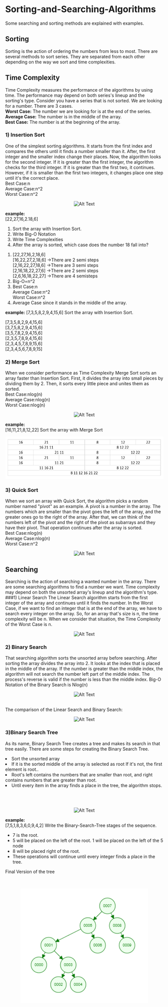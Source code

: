 # Sorting-and-Searching-Algorithms
Some searching and sorting methods are explained with examples.
<br>

## Sorting
Sorting is the action of ordering the numbers from less to most.
There are several methods to sort series. They are separated from each other
depending on the way we sort and time complexities.
<br>
## Time Complexity
Time Complexity measures the performance of the algorithms by using time. The performance
may depend on both series's lineup and the sorting's type.
Consider you have a series that is not sorted. We are looking for a number.
There are 3 cases.
<br>**Worst Case:** The number we are looking for is at the end of the series.
<br>**Average Case:** The number is in the middle of the array.
<br>**Best Case:** The number is at the beginning of the array.

### 1) Insertion Sort
One of the simplest sorting algorithms. It starts from the first index and
compares the others until it finds a number smaller than it. After, the first
integer and the smaller index change their places. Now, the algorithm looks for
the second integer. If it is greater than the first integer, the algorithm checks for the third integer.
If it is greater than the first two, it continues. However, if it is smaller than the first two integers,
it changes place one step until it's the correct place.
<br>Best Case:n
<br> Average Case:n^2
<br> Worst Case:n^2
<br><p align="center">![Alt Text](https://upload.wikimedia.org/wikipedia/commons/9/9c/Insertion-sort-example.gif) </p>
**example:**
<br>[22,27,16,2.18,6]
<ol>
  <li>Sort the array with Insertion Sort.</li>
  <li>Write Big-O Notation</li>
  <li>Write Time Complexities</li>
  <li>After the array is sorted, which case does the number 18 fall into?</li>
</ol>

<ol>
  <li>[22,27,16,2,18,6]
<br>[16,22,27,2,18,6] ->There are 2 semi steps
<br>[2,16,22,27,18,6] ->There are 3 semi steps
<br>[2,16,18,22,27,6] ->There are 2 semi steps
<br>[2,6,16,18,22,27] ->There are 4 semisteps</li>
  <li>Big-O=n^2</li>
  <li>Best Case:n
<br> Average Case:n^2
<br> Worst Case:n^2</li>
  <li>Average Case since it stands in the middle of the array.</li>
</ol>

**example:**
[7,3,5,8,2,9,4,15,6] Sort the array with Insertion Sort.

[7,3,5,8,2,9,4,15,6]
<br>[3,7,5,8,2,9,4,15,6]
<br>[3,5,7,8,2,9,4,15,6]
<br>[2,3,5,7,8,9,4,15,6]
<br>[2,3,4,5,7,8,9,15,6]
<br>[2,3,4,5,6,7,8,9,15]
### 2) Merge Sort
When we consider performance as Time Complexity Merge Sort sorts an array faster than
Insertion Sort. First, it divides the array into small pieces by dividing them by 2.
Then, it sorts every little piece and unites them as sorted.
<br>Best Case:nlog(n)
<br> Average Case:nlog(n)
<br> Worst Case:nlog(n)
<br><p align="center">![Alt Text]( https://upload.wikimedia.org/wikipedia/commons/c/cc/Merge-sort-example-300px.gif?20151222172210
) </p>
**example:**
<br> [16,11,21,8,12,22] Sort the array with Merge Sort
<br><p align="center">![Alt Text](merge-example.png) </p>

### 3) Quick Sort
When we sort an array with Quick Sort, the algorithm picks a random number named "pivot" as an example.
A pivot is a number in the array.
The numbers which are smaller than the pivot goes the left of the array, and the greater ones
go to the right of the array. After that, we can think of the numbers left of the pivot and the right of the pivot
as subarrays and they have their pivot. That operation continues after the array is sorted.
<br>Best Case:nlog(n)
<br> Average Case:nlog(n)
<br> Worst Case:n^2
<br><p align="center">![Alt Text](https://upload.wikimedia.org/wikipedia/commons/6/6a/Sorting_quicksort_anim.gif)

## Searching
Searching is the action of searching a wanted number in the array. There are some searching algorithms
to find a number we want. Time complexity may depend on both the unsorted array's lineup and the algorithm's type.
###1) Linear Search
The Linear Search algorithm starts from the first integer of the array and continues until
it finds the number.
In the Worst Case, if we want to find an integer that is at the end of the array, we have to search every
integer on the array. So, for an array that's size is n, the time complexity will be n.
When we consider that situation, the Time Complexity of the Worst Case is n.
<br><p align="center">![Alt Text](https://i.pinimg.com/originals/5a/9a/42/5a9a4231aa995d2bec0781c6972f6032.gif
) </p>
### 2) Binary Search
That searching algorithm sorts the unsorted array before searching. After sorting the array
divides the array into 2. It looks at the index that is placed in the middle of the array.
If the number is greater than the middle index, the algorithm will not search the number left part of the middle index.
The process's reverse is valid if the number is less than the middle index.
Big-O Notation of the Binary Search is Nlog(n)
<br><p align="center">![Alt Text](https://d18l82el6cdm1i.cloudfront.net/uploads/bePceUMnSG-binary_search_gif.gif
)</p>
<br>
The comparison of the Linear Search and Binary Search:
<br><p align="center">![Alt Text](https://res.cloudinary.com/practicaldev/image/fetch/s--PNWqc_R9--/c_limit%2Cf_auto%2Cfl_progressive%2Cq_66%2Cw_880/https://dev-to-uploads.s3.amazonaws.com/uploads/articles/gb49p4klebgbtdwijpak.gif)

### 3)Binary Search Tree
As its name, Binary Search Tree creates a tree and makes its search in that tree easily.
There are some steps for creating the Binary Search Tree.
<li>Sort the unsorted array
  <li>If it is the sorted middle of the array is selected as root If it's not, the first element is root..</li>
<li>Root's left contains the numbers that are smaller than root, and right contains numbers that are greater than root.
<li> Until every item in the array finds a place in the tree, the algorithm stops.</li>

<br></li></ol>
<br><p align="center">![Alt Text](https://blog.penjee.com/wp-content/uploads/2015/12/optimal-binary-search-tree-from-sorted-array.gif)
</p>

**example:**
<br>[7,5,1,8,3,6,0,9,4,2] Write the Binary-Search-Tree stages of the sequence.

<ul>
  <li>7 is the root.</li>
  <li>5 will be placed on the left of the root. 1 will be placed on the left of the 5 node </li>
  <li>8 will be placed right of the root.</li>
<li>These operations will continue until every integer finds a place in the tree.</li>
</ul>
Final Version of the tree

<br><p align="center">![binary-search-tree.png](https://github.com/yldzgzm/Sorting-and-Searching-Algorithms/blob/main/binary-search-tree.PNG) </p>

